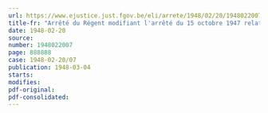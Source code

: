 ```yaml
---
url: https://www.ejustice.just.fgov.be/eli/arrete/1948/02/20/1948022007/justel
title-fr: "Arrêté du Régent modifiant l'arrêté du 15 octobre 1947 relatif aux frais de fonctionnement des commissions consultatives locales ou régionales pour prisonniers politiques et déterminant dans quelles conditions les secrétaires de ces commissions sont chargés de réunir certaines pièces en vue de la constitution du dossier des intéressés (rapporté par ADR 25-06-1949, art. 1)"
date: 1948-02-20
source:
number: 1948022007
page: 888888
case: 1948-02-20/07
publication: 1948-03-04
starts:
modifies:
pdf-original:
pdf-consolidated:
---
```


